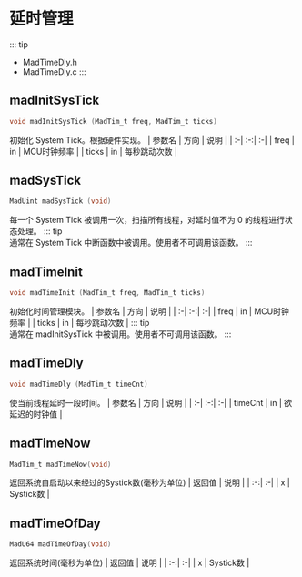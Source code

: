 # 延时管理
::: tip
- MadTimeDly.h
- MadTimeDly.c
:::

## madInitSysTick
```c
void madInitSysTick (MadTim_t freq, MadTim_t ticks)
```
初始化 System Tick。根据硬件实现。
| 参数名 | 方向 | 说明 |
| :-| :-:| :-|
| freq  | in | MCU时钟频率 |
| ticks | in | 每秒跳动次数 |

## madSysTick
```c
MadUint madSysTick (void)
```
每一个 System Tick 被调用一次，扫描所有线程，对延时值不为 0 的线程进行状态处理。 
::: tip  
通常在 System Tick 中断函数中被调用。使用者不可调用该函数。
:::

## madTimeInit
```c
void madTimeInit (MadTim_t freq, MadTim_t ticks)
```
初始化时间管理模块。
| 参数名 | 方向 | 说明 |
| :-| :-:| :-|
| freq  | in | MCU时钟频率 |
| ticks | in | 每秒跳动次数 |
::: tip  
通常在 madInitSysTick 中被调用。使用者不可调用该函数。
:::

## madTimeDly
```c
void madTimeDly (MadTim_t timeCnt)
```
使当前线程延时一段时间。
| 参数名 | 方向 | 说明 |
| :-| :-:| :-|
| timeCnt  | in | 欲延迟的时钟值 |

## madTimeNow
```c
MadTim_t madTimeNow(void)
```
返回系统自启动以来经过的Systick数(毫秒为单位)
| 返回值 | 说明 |
| :-:| :-|
| x | Systick数 |

## madTimeOfDay
```c
MadU64 madTimeOfDay(void)
```
返回系统时间(毫秒为单位)
| 返回值 | 说明 |
| :-:| :-|
| x | Systick数 |
